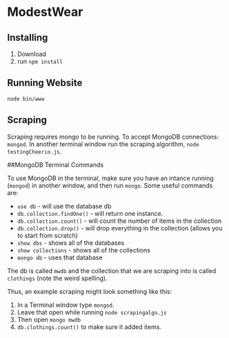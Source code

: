 # ModestWear

## Installing

1. Download
2. run `npm install`

## Running Website
`node bin/www`

## Scraping
Scraping requires mongo to be running. 
To accept MongoDB connections: `mongod`.
In another terminal window run the scraping algorithm, `node testingCheerio.js`.

##MongoDB Terminal Commands

To use MongoDB in the terminal, make sure you have an intance running (`mongod`) in another window, and then run `mongo`.
Some useful commands are:

* `use db` - will use the database db
* `db.collection.findOne()` - will return one instance.
* `db.collection.count()` - will count the number of items in the collection
* `db.collection.drop()` - will drop everything in the collection (allows you to start from scratch)
* `show dbs` - shows all of the databases
* `show collections` - shows all of the collections
* `mongo db` - uses that database

The db is called `mwdb` and the collection that we are scraping into is called `clothings` (note the weird spelling).

Thus, an example scraping might look something like this:

1. In a Terminal window type `mongod`.
2. Leave that open while running `node scrapingalgo.js`
3. Then open `mongo mwdb`
4. `db.clothings.count()` to make sure it added items.
